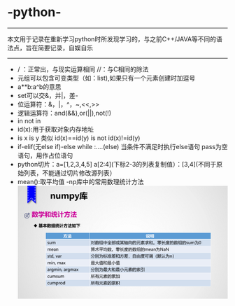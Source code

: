 # -python-
***
本文用于记录在重新学习python时所发现学习的，与之前C++/JAVA等不同的语法点，旨在简要记录，自娱自乐
***
- / ：正常出，与现实运算相同 //：与C相同的除法
- 元组可以包含可变类型（如：list),如果只有一个元素创建时加逗号
- a**b:a^b的意思
- set可以交&，并|，差-
- 位运算符：&，|，^，~,<<,>>
- 逻辑运算符：and(&&),or(||),not(!)
- in    not in   
- id(x):用于获取对象内存地址
- is x is y 类似 id(x)==id(y) is not id(x)!=id(y)
- if-elif(无else if)-else
while :....(else) 当条件不满足时执行else语句
pass为空语句，用作占位语句
- python切片：a=[1,2,3,4,5]
a[2:4](下标2-3的列表复制值）：[3,4](不同于原始列表，不能通过切片修改源列表）
- mean():取平均值
-np库中的常用数理统计方法
![np库中的常用数理统计方法](python数理.png "np库中的常用数理统计方法")
